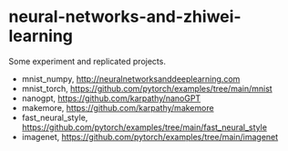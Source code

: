 # neural-networks-and-zhiwei-learning

Some experiment and replicated projects.

* mnist_numpy, http://neuralnetworksanddeeplearning.com
* mnist_torch, https://github.com/pytorch/examples/tree/main/mnist
* nanogpt,  https://github.com/karpathy/nanoGPT
* makemore,  https://github.com/karpathy/makemore
* fast_neural_style, https://github.com/pytorch/examples/tree/main/fast_neural_style
* imagenet, https://github.com/pytorch/examples/tree/main/imagenet
